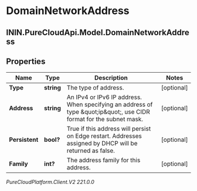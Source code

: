 # DomainNetworkAddress

## ININ.PureCloudApi.Model.DomainNetworkAddress

## Properties

|Name | Type | Description | Notes|
|------------ | ------------- | ------------- | -------------|
| **Type** | **string** | The type of address. | [optional] |
| **Address** | **string** | An IPv4 or IPv6 IP address. When specifying an address of type \&quot;ip\&quot;, use CIDR format for the subnet mask. | [optional] |
| **Persistent** | **bool?** | True if this address will persist on Edge restart.  Addresses assigned by DHCP will be returned as false. | [optional] |
| **Family** | **int?** | The address family for this address. | [optional] |



_PureCloudPlatform.Client.V2 221.0.0_
